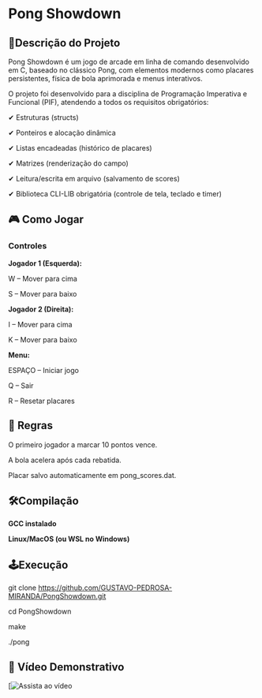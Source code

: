 # Pong Showdown
## 📌Descrição do Projeto
Pong Showdown é um jogo de arcade em linha de comando desenvolvido em C, baseado no clássico Pong, com elementos modernos como placares persistentes, física de bola aprimorada e menus interativos.

O projeto foi desenvolvido para a disciplina de Programação Imperativa e Funcional (PIF), atendendo a todos os requisitos obrigatórios:

✔ Estruturas (structs)

✔ Ponteiros e alocação dinâmica

✔ Listas encadeadas (histórico de placares)

✔ Matrizes (renderização do campo)

✔ Leitura/escrita em arquivo (salvamento de scores)

✔ Biblioteca CLI-LIB obrigatória (controle de tela, teclado e timer)

## 🎮 Como Jogar

### Controles

**Jogador 1 (Esquerda):**

W – Mover para cima

S – Mover para baixo

**Jogador 2 (Direita):**

I – Mover para cima

K – Mover para baixo

**Menu:**

ESPAÇO – Iniciar jogo

Q – Sair

R – Resetar placares

## 📝 Regras

O primeiro jogador a marcar 10 pontos vence.

A bola acelera após cada rebatida.

Placar salvo automaticamente em pong_scores.dat.

## 🛠️Compilação

**GCC instalado**

**Linux/MacOS (ou WSL no Windows)**

## 🕹️Execução

git clone https://github.com/GUSTAVO-PEDROSA-MIRANDA/PongShowdown.git

cd PongShowdown

make

./pong

## 🎥 Vídeo Demonstrativo
[![Assista ao vídeo](https://youtu.be/W95vwDYJzVQ)
